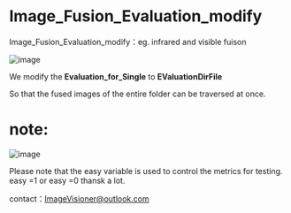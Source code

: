 # Image_Fusion_Evaluation_modify
 Image_Fusion_Evaluation_modify：eg. infrared and visible fuison 
 
![image](https://github.com/ImageVisioner/Image_Fusion_Evaluation_modify/assets/102503666/5280c99b-199f-48e5-b394-0e0937c3e280)

We modify the **Evaluation_for_Single** to  **EValuationDirFile**

So that the fused images of the entire folder can be traversed at once.  

# note:
![image](https://github.com/ImageVisioner/Image_Fusion_Evaluation_modify/assets/102503666/533d0cd0-6780-40dc-820a-5bab5d4ed9ec)

Please note that the easy variable is used to control the metrics for testing.
easy =1 or easy =0 
thansk a lot. 

contact：ImageVisioner@outlook.com
